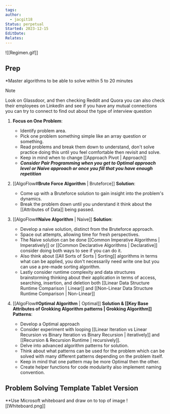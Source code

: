 ```yaml
---
tags: 
author:
  - jacgit18
Status: perpetual
Started: 2023-12-15
EditDate: 
Relates:
---
```

![[Regimen.gif]]
## Prep  
*Master algorithms to be able to solve within 5 to 20 minutes  
>[!note] 
>Look on Glassdoor, and then checking Reddit and Quora you can also check their employees on LinkedIn and see if you have any mutual connections you can try to connect to find out about the type of interview question

1. **Focus on One Problem**: 
	- Identify problem area.
	- Pick one problem something simple like an array question or something.
	- Read problems and break them down to understand, don't solve practice doing this until you feel comfortable then revisit and solve. 
	- Keep in mind when to change [[Approach Pivot | Approach]]
	- ***Consider Pair Programming when you get to Optimal approach level or Naive approach or once you fill that you have enough repetition***
  
2. [[AlgoFlow#**Brute Force Algorithm** | Bruteforce]] **Solution**:  
	- Come up with a Bruteforce solution to gain insight into the problem's dynamics.  
	- Break the problem down until you understand it think about the [[Attributes of Data]] being passed.  
  
3. [[AlgoFlow#**Naïve Algorithm** | Naive]] **Solution**:  
	- Develop a naive solution, distinct from the Bruteforce approach.  
	- Space out attempts, allowing time for fresh perspectives.
	- The Naive solution can be done [[Common Imperative Algorithms | Imperatively]] or [[Common Declarative Algorithms | Declarative]] consider doing both ways to see if you can do it.
	- Also think about [[All Sorts of Sorts | Sorting]] algorithms in terms what can be applied, you don't necessarily need write one but you can use a pre-made sorting algorithm.
	- Lastly consider runtime complexity and data structures brainstorming thinking about their application in terms of access, searching, insertion, and deletion both [[Linear Data Structure Runtime Comparison | Linear]] and [[Non-Linear Data Structure Runtime Comparison | Non-Linear]]

  
4. [[AlgoFlow#**Optimal Algorithm** | Optimal]] **Solution & [[Key Base Attributes of  Grokking Algorithm patterns | Grokking Algorithm]] Patterns**:
	- Develop a Optimal approach
	- Consider experiment with looping [[Linear Iteration vs Linear Recursion  vs Binary Iteration vs Binary Recursion | iteratively]] and [[Recursion & Recursion Runtime | recursively]].  
	- Delve into advanced algorithm patterns for solution. 
	- Think about what patterns can be used for the problem which can be solved with many different patterns depending on the problem itself.
	- Keep in mind that one pattern may be more Optimal then the other.
	- Create helper functions for code modularity also implement naming convention. 

## Problem Solving Template Tablet Version
**Use Microsoft whiteboard and draw on to top of image
![[Whiteboard.png]]